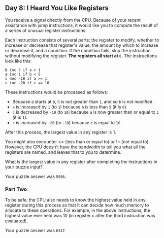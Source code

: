 ## Day 8: I Heard You Like Registers

You receive a signal directly from the CPU. Because of your recent assistance
with jump instructions, it would like you to compute the result of a series of
unusual register instructions.

Each instruction consists of several parts: the register to modify, whether to
increase or decrease that register's value, the amount by which to increase or
decrease it, and a condition. If the condition fails, skip the instruction
without modifying the register. **The registers all start at `0`**. The
instructions look like this:

```text
b inc 5 if a > 1
a inc 1 if b < 5
c dec -10 if a >= 1
c inc -20 if c == 10
```

These instructions would be processed as follows:

* Because a starts at `0`, it is not greater than `1`, and so `b` is not
  modified.
* `a` is increased by `1` (to `1`) because `b` is less than `5` (it is `0`).
* `c` is decreased by `-10` (to `10`) because `a` is now greater than or equal
  to `1` (it is `1`).
* `c` is increased by `-20` (to `-10`) because `c` is equal to `10`.

After this process, the largest value in any register is 1.

You might also encounter <= (less than or equal to) or != (not equal to).
However, the CPU doesn't have the bandwidth to tell you what all the registers
are named, and leaves that to you to determine.

What is the largest value in any register after completing the instructions in
your puzzle input?

Your puzzle answer was `5966`.

### Part Two

To be safe, the CPU also needs to know the highest value held in any register
during this process so that it can decide how much memory to allocate to these
operations. For example, in the above instructions, the highest value ever held
was 10 (in register c after the third instruction was evaluated).

Your puzzle answer was `6347`.
